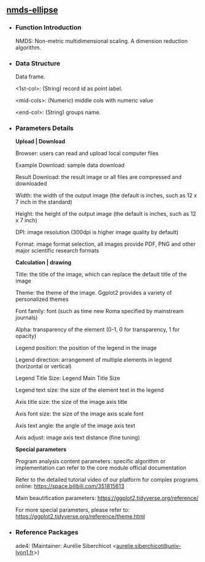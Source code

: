 ## [nmds-ellipse](/advance/nmds-ellipse)

- ### Function Introduction

  NMDS: Non-metric multidimensional scaling. A dimension reduction algorithm.

- ### Data Structure

  Data frame.

  \<1st-col\>: (String) record id as point label.

  \<mid-cols\>: (Numeric) middle cols with numeric value

  \<end-col\>: (String) groups name.


- ### Parameters Details

  **Upload | Download**

  Browser: users can read and upload local computer files

  Example Download: sample data download

  Result Download: the result image or all files are compressed and downloaded

  Width: the width of the output image (the default is inches, such as 12 x 7 inch in the standard)

  Height: the height of the output image (the default is inches, such as 12 x 7 inch)

  DPI: image resolution (300dpi is higher image quality by default)

  Format: image format selection, all images provide PDF, PNG and other major scientific research formats

    **Calculation | drawing**
    
    Title: the title of the image, which can replace the default title of the image
    
    Theme: the theme of the image. Ggplot2 provides a variety of personalized themes
    
    Font family: font (such as time new Roma specified by mainstream journals)
    
    Alpha: transparency of the element (0-1, 0 for transparency, 1 for opacity)
    
    
    Legend position: the position of the legend in the image
    
    Legend direction: arrangement of multiple elements in legend (horizontal or vertical)
    
    Legend Title Size: Legend Main Title Size
    
    Legend text size: the size of the element text in the legend
    
    
    Axis title size: the size of the image axis title
    
    Axis font size: the size of the image axis scale font
    
    Axis text angle: the angle of the image axis text
    
    Axis adjust: image axis text distance (fine tuning)
    
    
    **Special parameters**
    
    Program analysis content parameters: specific algorithm or implementation can refer to the core module official documentation
    
    Refer to the detailed tutorial video of our platform for complex programs online: https://space.bilibili.com/351815613
    
    Main beautification parameters: https://ggplot2.tidyverse.org/reference/
    
    For more special parameters, please refer to: https://ggplot2.tidyverse.org/reference/theme.html

- ### Reference Packages

  ade4: (Maintainer: Aurélie Siberchicot \<aurelie.siberchicot@univ-lyon1.fr\>)


